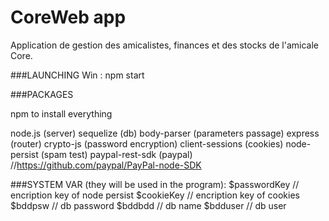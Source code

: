# CoreWeb app

Application de gestion des amicalistes, finances et des stocks de l'amicale Core.

###LAUNCHING
Win  : npm start

###PACKAGES

npm to install everything

node.js         (server)
sequelize       (db)
body-parser     (parameters passage)
express         (router)
crypto-js       (password encryption)
client-sessions (cookies)
node-persist    (spam test)
paypal-rest-sdk (paypal) //https://github.com/paypal/PayPal-node-SDK

###SYSTEM VAR (they will be used in the program):
$passwordKey // encription key of node persist
$cookieKey   // encription key of cookies
$bddpsw      // db password
$bddbdd      // db name
$bdduser     // db user
